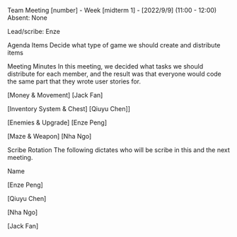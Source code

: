 Team Meeting [number] - Week [midterm 1] - [2022/9/9] (11:00 - 12:00)
Absent: None

Lead/scribe: Enze 

Agenda Items
Decide what type of game we should create and distribute items


Meeting Minutes
In this meeting, we decided what tasks we should distribute for each member, and the result was that everyone would
code the same part that they wrote user stories for. 


[Money & Movement]
[Jack Fan]


[Inventory System & Chest]
[Qiuyu Chen]]


[Enemies & Upgrade]
[Enze Peng]


[Maze & Weapon]
[Nha Ngo]




Scribe Rotation
The following dictates who will be scribe in this and the next meeting.



Name




[Enze Peng]


[Qiuyu Chen]


[Nha Ngo]


[Jack Fan]

